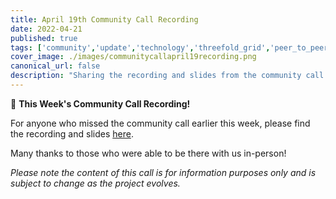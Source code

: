 ```yaml
---
title: April 19th Community Call Recording
date: 2022-04-21
published: true
tags: ['community','update','technology','threefold_grid','peer_to_peer','threefold_token']
cover_image: ./images/communitycallapril19recording.png
canonical_url: false
description: "Sharing the recording and slides from the community call earlier in the week!"
---
```


🚨 **This Week's Community Call Recording!**

For anyone who missed the community call earlier this week, please find the recording and slides [here](https://forum.threefold.io/t/threefold-april-19-2022-community-call-recording-presentation/2714).

Many thanks to those who were able to be there with us in-person!

*Please note the content of this call is for information purposes only and is subject to change as the project evolves.*